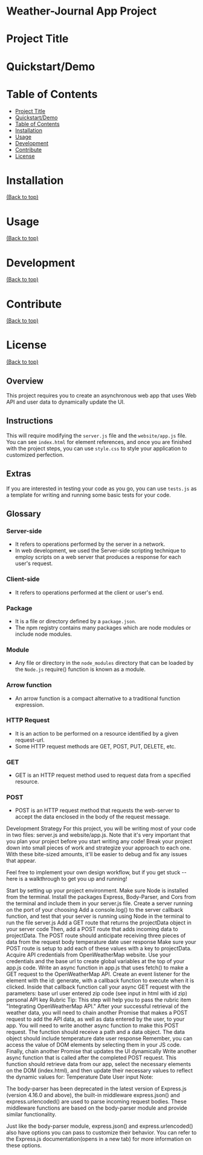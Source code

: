 # Weather-Journal App Project

# Project Title

# Quickstart/Demo

# Table of Contents

- [Project Title](#project-title)
- [Quickstart/Demo](#quickstartdemo)
- [Table of Contents](#table-of-contents)
- [Installation](#installation)
- [Usage](#usage)
- [Development](#development)
- [Contribute](#contribute)
- [License](#license)

# Installation
[(Back to top)](#table-of-contents)

# Usage
[(Back to top)](#table-of-contents)

# Development
[(Back to top)](#table-of-contents)

# Contribute
[(Back to top)](#table-of-contents)

# License
[(Back to top)](#table-of-contents)

## Overview
This project requires you to create an asynchronous web app that uses Web API and user data to dynamically update the UI. 

## Instructions
This will require modifying the `server.js` file and the `website/app.js` file. You can see `index.html` for element references, and once you are finished with the project steps, you can use `style.css` to style your application to customized perfection.

## Extras
If you are interested in testing your code as you go, you can use `tests.js` as a template for writing and running some basic tests for your code.

## Glossary

### Server-side

- It refers to operations performed by the server in a network.
- In web development, we used the Server-side scripting technique to employ scripts on a web server that produces a response for each user's request.

### Client-side

- It refers to operations performed at the client or user's end.

### Package

- It is a file or directory defined by a `package.json`.
- The npm registry contains many packages which are node modules or include node modules.

### Module

- Any file or directory in the `node_modules` directory that can be loaded by the `Node.js` require() function is known as a module.

### Arrow function

- An arrow function is a compact alternative to a traditional function expression.

### HTTP Request

- It is an action to be performed on a resource identified by a given request-url.
- Some HTTP request methods are GET, POST, PUT, DELETE, etc.

### GET

- GET is an HTTP request method used to request data from a specified resource.

### POST

- POST is an HTTP request method that requests the web-server to accept the data enclosed in the body of the request message.


Development Strategy
For this project, you will be writing most of your code in two files: server.js and website/app.js. Note that it's very important that you plan your project before you start writing any code! Break your project down into small pieces of work and strategize your approach to each one. With these bite-sized amounts, it'll be easier to debug and fix any issues that appear.


Feel free to implement your own design workflow, but if you get stuck -- here is a walkthrough to get you up and running!

Start by setting up your project environment. Make sure Node is installed from the terminal. Install the packages Express, Body-Parser, and Cors from the terminal and include them in your server.js file.
Create a server running on the port of your choosing
Add a console.log() to the server callback function, and test that your server is running using Node in the terminal to run the file server.js
Add a GET route that returns the projectData object in your server code Then, add a POST route that adds incoming data to projectData.
The POST route should anticipate receiving three pieces of data from the request body
temperature
date
user response
Make sure your POST route is setup to add each of these values with a key to projectData.
Acquire API credentials from OpenWeatherMap website. Use your credentials and the base url to create global variables at the top of your app.js code.
Write an async function in app.js that uses fetch() to make a GET request to the OpenWeatherMap API.
Create an event listener for the element with the id: generate, with a callback function to execute when it is clicked.
Inside that callback function call your async GET request with the parameters:
base url
user entered zip code (see input in html with id zip)
personal API key
Rubric Tip: This step will help you to pass the rubric item "Integrating OpenWeatherMap API."
After your successful retrieval of the weather data, you will need to chain another Promise that makes a POST request to add the API data, as well as data entered by the user, to your app.
You will need to write another async function to make this POST request.
The function should receive a path and a data object.
The data object should include
temperature
date
user response
Remember, you can access the value of DOM elements by selecting them in your JS code.
Finally, chain another Promise that updates the UI dynamically Write another async function that is called after the completed POST request. This function should retrieve data from our app, select the necessary elements on the DOM (index.html), and then update their necessary values to reflect the dynamic values for:
Temperature
Date
User input
Note:

The body-parser has been deprecated in the latest version of Express.js (version 4.16.0 and above), the built-in middleware express.json() and express.urlencoded() are used to parse incoming request bodies. These middleware functions are based on the body-parser module and provide similar functionality.

Just like the body-parser module, express.json() and express.urlencoded() also have options you can pass to customize their behavior. You can refer to the Express.js documentation(opens in a new tab) for more information on these options.